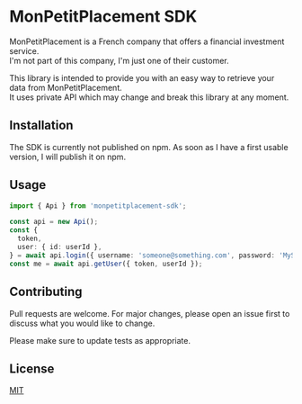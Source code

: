 # MonPetitPlacement SDK

MonPetitPlacement is a French company that offers a financial investment service.  
I'm not part of this company, I'm just one of their customer.

This library is intended to provide you with an easy way to retrieve your data from MonPetitPlacement.  
It uses private API which may change and break this library at any moment.

## Installation

The SDK is currently not published on npm. As soon as I have a first usable version, I will publish it on npm.

## Usage

```typescript
import { Api } from 'monpetitplacement-sdk';

const api = new Api();
const {
  token,
  user: { id: userId },
} = await api.login({ username: 'someone@something.com', password: 'MySuperSecretPassword' });
const me = await api.getUser({ token, userId });
```

## Contributing

Pull requests are welcome. For major changes, please open an issue first to discuss what you would like to change.

Please make sure to update tests as appropriate.

## License

[MIT](./LICENSE)
